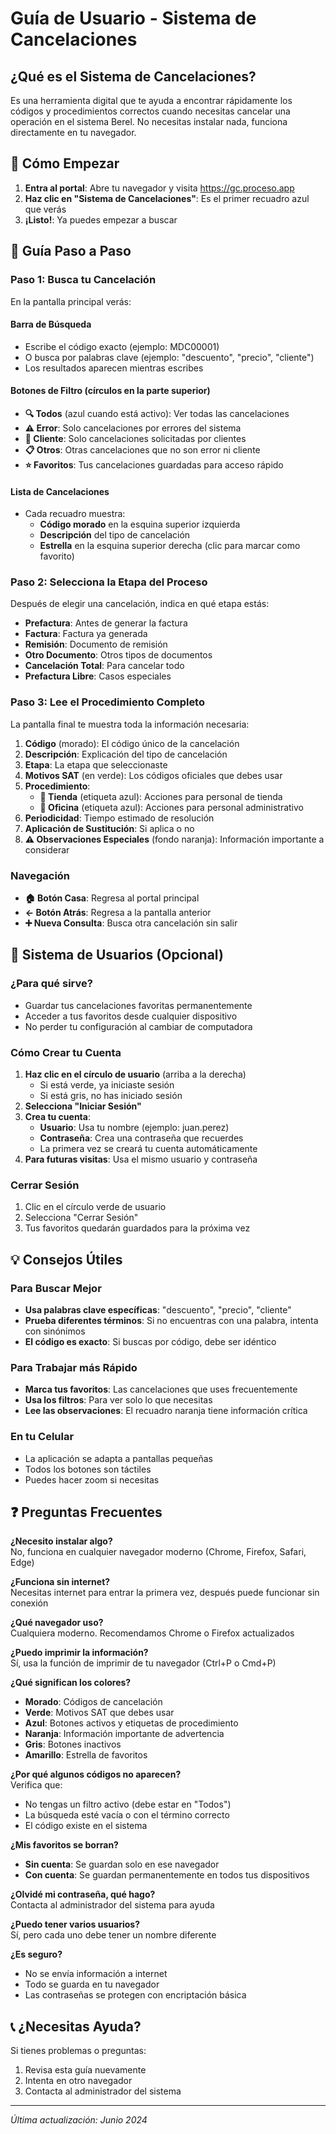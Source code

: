 # Guía de Usuario - Sistema de Cancelaciones

## ¿Qué es el Sistema de Cancelaciones?

Es una herramienta digital que te ayuda a encontrar rápidamente los códigos y procedimientos correctos cuando necesitas cancelar una operación en el sistema Berel. No necesitas instalar nada, funciona directamente en tu navegador.

## 🚀 Cómo Empezar

1. **Entra al portal**: Abre tu navegador y visita https://gc.proceso.app
2. **Haz clic en "Sistema de Cancelaciones"**: Es el primer recuadro azul que verás
3. **¡Listo!**: Ya puedes empezar a buscar

## 📱 Guía Paso a Paso

### Paso 1: Busca tu Cancelación

En la pantalla principal verás:

#### Barra de Búsqueda
- Escribe el código exacto (ejemplo: MDC00001) 
- O busca por palabras clave (ejemplo: "descuento", "precio", "cliente")
- Los resultados aparecen mientras escribes

#### Botones de Filtro (círculos en la parte superior)
- **🔍 Todos** (azul cuando está activo): Ver todas las cancelaciones
- **⚠️ Error**: Solo cancelaciones por errores del sistema
- **👤 Cliente**: Solo cancelaciones solicitadas por clientes  
- **📋 Otros**: Otras cancelaciones que no son error ni cliente
- **⭐ Favoritos**: Tus cancelaciones guardadas para acceso rápido

#### Lista de Cancelaciones
- Cada recuadro muestra:
  - **Código morado** en la esquina superior izquierda
  - **Descripción** del tipo de cancelación
  - **Estrella** en la esquina superior derecha (clic para marcar como favorito)

### Paso 2: Selecciona la Etapa del Proceso

Después de elegir una cancelación, indica en qué etapa estás:
- **Prefactura**: Antes de generar la factura
- **Factura**: Factura ya generada
- **Remisión**: Documento de remisión
- **Otro Documento**: Otros tipos de documentos
- **Cancelación Total**: Para cancelar todo
- **Prefactura Libre**: Casos especiales

### Paso 3: Lee el Procedimiento Completo

La pantalla final te muestra toda la información necesaria:

1. **Código** (morado): El código único de la cancelación
2. **Descripción**: Explicación del tipo de cancelación
3. **Etapa**: La etapa que seleccionaste
4. **Motivos SAT** (en verde): Los códigos oficiales que debes usar
5. **Procedimiento**:
   - **🏪 Tienda** (etiqueta azul): Acciones para personal de tienda
   - **🏢 Oficina** (etiqueta azul): Acciones para personal administrativo
6. **Periodicidad**: Tiempo estimado de resolución
7. **Aplicación de Sustitución**: Si aplica o no
8. **⚠️ Observaciones Especiales** (fondo naranja): Información importante a considerar

### Navegación

- **🏠 Botón Casa**: Regresa al portal principal
- **← Botón Atrás**: Regresa a la pantalla anterior
- **➕ Nueva Consulta**: Busca otra cancelación sin salir

## 👤 Sistema de Usuarios (Opcional)

### ¿Para qué sirve?
- Guardar tus cancelaciones favoritas permanentemente
- Acceder a tus favoritos desde cualquier dispositivo
- No perder tu configuración al cambiar de computadora

### Cómo Crear tu Cuenta

1. **Haz clic en el círculo de usuario** (arriba a la derecha)
   - Si está verde, ya iniciaste sesión
   - Si está gris, no has iniciado sesión
2. **Selecciona "Iniciar Sesión"**
3. **Crea tu cuenta**:
   - **Usuario**: Usa tu nombre (ejemplo: juan.perez)
   - **Contraseña**: Crea una contraseña que recuerdes
   - La primera vez se creará tu cuenta automáticamente
4. **Para futuras visitas**: Usa el mismo usuario y contraseña

### Cerrar Sesión
1. Clic en el círculo verde de usuario
2. Selecciona "Cerrar Sesión"
3. Tus favoritos quedarán guardados para la próxima vez

## 💡 Consejos Útiles

### Para Buscar Mejor
- **Usa palabras clave específicas**: "descuento", "precio", "cliente"
- **Prueba diferentes términos**: Si no encuentras con una palabra, intenta con sinónimos
- **El código es exacto**: Si buscas por código, debe ser idéntico

### Para Trabajar más Rápido
- **Marca tus favoritos**: Las cancelaciones que uses frecuentemente
- **Usa los filtros**: Para ver solo lo que necesitas
- **Lee las observaciones**: El recuadro naranja tiene información crítica

### En tu Celular
- La aplicación se adapta a pantallas pequeñas
- Todos los botones son táctiles
- Puedes hacer zoom si necesitas

## ❓ Preguntas Frecuentes

**¿Necesito instalar algo?**  
No, funciona en cualquier navegador moderno (Chrome, Firefox, Safari, Edge)

**¿Funciona sin internet?**  
Necesitas internet para entrar la primera vez, después puede funcionar sin conexión

**¿Qué navegador uso?**  
Cualquiera moderno. Recomendamos Chrome o Firefox actualizados

**¿Puedo imprimir la información?**  
Sí, usa la función de imprimir de tu navegador (Ctrl+P o Cmd+P)

**¿Qué significan los colores?**
- **Morado**: Códigos de cancelación
- **Verde**: Motivos SAT que debes usar
- **Azul**: Botones activos y etiquetas de procedimiento
- **Naranja**: Información importante de advertencia
- **Gris**: Botones inactivos
- **Amarillo**: Estrella de favoritos

**¿Por qué algunos códigos no aparecen?**  
Verifica que:
- No tengas un filtro activo (debe estar en "Todos")
- La búsqueda esté vacía o con el término correcto
- El código existe en el sistema

**¿Mis favoritos se borran?**
- **Sin cuenta**: Se guardan solo en ese navegador
- **Con cuenta**: Se guardan permanentemente en todos tus dispositivos

**¿Olvidé mi contraseña, qué hago?**  
Contacta al administrador del sistema para ayuda

**¿Puedo tener varios usuarios?**  
Sí, pero cada uno debe tener un nombre diferente

**¿Es seguro?**  
- No se envía información a internet
- Todo se guarda en tu navegador
- Las contraseñas se protegen con encriptación básica

## 📞 ¿Necesitas Ayuda?

Si tienes problemas o preguntas:
1. Revisa esta guía nuevamente
2. Intenta en otro navegador
3. Contacta al administrador del sistema

---

*Última actualización: Junio 2024*
